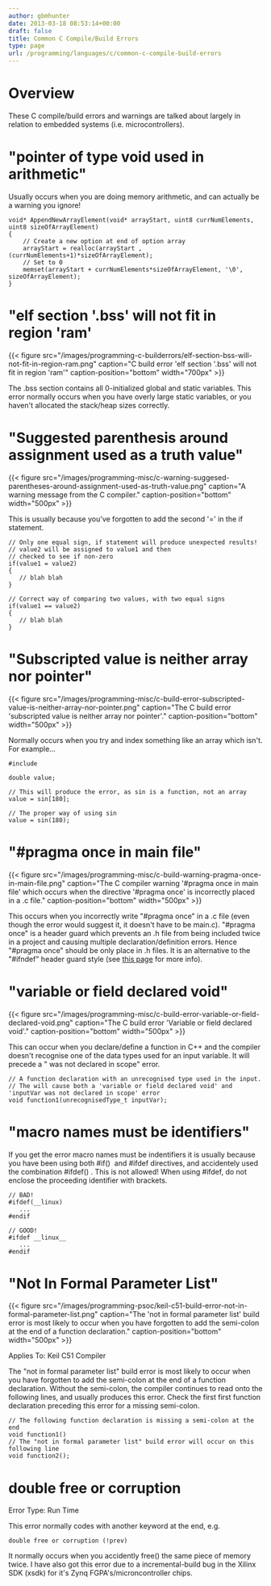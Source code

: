 ```yaml
---
author: gbmhunter
date: 2013-03-18 08:53:14+00:00
draft: false
title: Common C Compile/Build Errors
type: page
url: /programming/languages/c/common-c-compile-build-errors
---
```


# Overview





These C compile/build errors and warnings are talked about largely in relation to embedded systems (i.e. microcontrollers).





# "pointer of type void used in arithmetic"





Usually occurs when you are doing memory arithmetic, and can actually be a warning you ignore!




    
    
    void* AppendNewArrayElement(void* arrayStart, uint8 currNumElements, uint8 sizeOfArrayElement)
    {
    	// Create a new option at end of option array
    	arrayStart = realloc(arrayStart , (currNumElements+1)*sizeOfArrayElement);
    	// Set to 0
    	memset(arrayStart + currNumElements*sizeOfArrayElement, '\0', sizeOfArrayElement);
    }





# "elf section '.bss' will not fit in region 'ram'





{{< figure src="/images/programming-c-builderrors/elf-section-bss-will-not-fit-in-region-ram.png" caption="C build error 'elf section '.bss' will not fit in region 'ram'" caption-position="bottom" width="700px" >}}





The .bss section contains all 0-initialized global and static variables. This error normally occurs when you have overly large static variables, or you haven't allocated the stack/heap sizes correctly.





# "Suggested parenthesis around assignment used as a truth value"





{{< figure src="/images/programming-misc/c-warning-suggesed-parentheses-around-assignment-used-as-truth-value.png" caption="A warning message from the C compiler." caption-position="bottom" width="500px" >}}





This is usually because you've forgotten to add the second '=' in the if statement.




    
    
    // Only one equal sign, if statement will produce unexpected results!
    // value2 will be assigned to value1 and then
    // checked to see if non-zero
    if(value1 = value2)
    {
       // blah blah
    }
    
    // Correct way of comparing two values, with two equal signs
    if(value1 == value2)
    {
       // blah blah
    }
    





# "Subscripted value is neither array nor pointer"





{{< figure src="/images/programming-misc/c-build-error-subscripted-value-is-neither-array-nor-pointer.png" caption="The C build error 'subscripted value is neither array nor pointer'." caption-position="bottom" width="500px" >}}





Normally occurs when you try and index something like an array which isn't. For example...




    
    
    #include 
    
    double value;
    
    // This will produce the error, as sin is a function, not an array
    value = sin[180];
    
    // The proper way of using sin
    value = sin(180);
    





# "#pragma once in main file"





{{< figure src="/images/programming-misc/c-build-warning-pragma-once-in-main-file.png" caption="The C compiler warning '#pragma once in main file' which occurs when the directive '#pragma once' is incorrectly placed in a .c file." caption-position="bottom" width="500px" >}}





This occurs when you incorrectly write "#pragma once" in a .c file (even though the error would suggest it, it doesn't have to be main.c). "#pragma once" is a header guard which prevents an .h file from being included twice in a project and causing multiple declaration/definition errors. Hence "#pragma once" should be only place in .h files. It is an alternative to the "#ifndef" header guard style (see [this page](http://blog.mbedded.ninja/programming/languages/c/header-guards) for more info).





# "variable or field declared void"





{{< figure src="/images/programming-misc/c-build-error-variable-or-field-declared-void.png" caption="The C build error 'Variable or field declared void'." caption-position="bottom" width="500px" >}}





This can occur when you declare/define a function in C++ and the compiler doesn't recognise one of the data types used for an input variable. It will precede a "<variable> was not declared in scope" error.




    
    
    // A function declaration with an unrecognised type used in the input.
    // The will cause both a 'variable or field declared void' and 'inputVar was not declared in scope' error
    void function1(unrecognisedType_t inputVar);
    





# "macro names must be identifiers"





If you get the error macro names must be indentifiers it is usually because you have been using both #if()  and #ifdef directives, and accidentely used the combination #ifdef() . This is not allowed! When using #ifdef, do not enclose the proceeding identifier with brackets.




    
    
    // BAD!
    #ifdef(__linux)
       ...
    #endif
    
    // GOOD!
    #ifdef __linux__
       ...
    #endif
    





# "Not In Formal Parameter List"





{{< figure src="/images/programming-psoc/keil-c51-build-error-not-in-formal-parameter-list.png" caption="The 'not in formal parameter list' build error is most likely to occur when you have forgotten to add the semi-colon at the end of a function declaration." caption-position="bottom" width="500px" >}}





Applies To: Keil C51 Compiler





The "not in formal parameter list" build error is most likely to occur when you have forgotten to add the semi-colon at the end of a function declaration. Without the semi-colon, the compiler continues to read onto the following lines, and usually produces this error. Check the first first function declaration preceding this error for a missing semi-colon.




    
    
    // The following function declaration is missing a semi-colon at the end
    void function1()
    // The "not in formal parameter list" build error will occur on this following line
    void function2();
    





# double free or corruption





Error Type: Run Time





This error normally codes with another keyword at the end, e.g.




    
    
    double free or corruption (!prev)
    





It normally occurs when you accidently free() the same piece of memory twice. I have also got this error due to a incremental-build bug in the Xilinx SDK (xsdk) for it's Zynq FGPA's/microncontroller chips.
